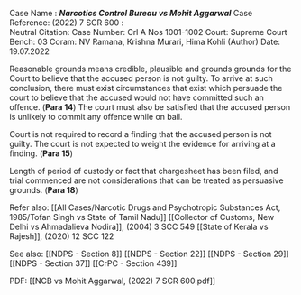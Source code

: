 Case Name : ***Narcotics Control Bureau vs Mohit Aggarwal***
Case Reference: (2022) 7 SCR 600 :  
Neutral Citation:
Case Number: Crl A Nos 1001-1002
Court: Supreme Court
Bench: 03
Coram: NV Ramana, Krishna Murari, Hima Kohli (Author)
Date: 19.07.2022

Reasonable grounds means credible, plausible and grounds grounds for the Court to believe that the accused person is not guilty. To arrive at such conclusion, there must exist circumstances that exist which persuade the court to believe that the accused would not have committed such an offence. (**Para 14**)
	The court must also be satisfied that the accused person is unlikely to commit any offence while on bail.

Court is not required to record a finding that the accused person is not guilty. The court is not expected to weight the evidence for arriving at a finding. (**Para 15**)

Length of period of custody or fact that chargesheet has been filed, and trial commenced are not considerations that can be treated as persuasive grounds. (**Para 18**)

Refer also:
[[All Cases/Narcotic Drugs and Psychotropic Substances Act, 1985/Tofan Singh vs State of Tamil Nadu]]
[[Collector of Customs, New Delhi vs Ahmadalieva Nodira]], (2004) 3 SCC 549
[[State of Kerala vs Rajesh]], (2020) 12 SCC 122

See also:
[[NDPS - Section 8]]
[[NDPS - Section 22]]
[[NDPS - Section 29]]
[[NDPS - Section 37]]
[[CrPC - Section 439]]

PDF:
[[NCB vs Mohit Aggarwal, (2022) 7 SCR 600.pdf]]